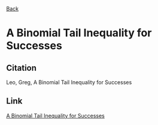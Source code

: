 [Back](../index.html) 
 
# A Binomial Tail Inequality for Successes

## Citation 

Leo, Greg, A Binomial Tail Inequality for Successes

## Link 

[A Binomial Tail Inequality for Successes](../files/Papers/WP_A-Binomial-Tail-Inequality.pdf)


